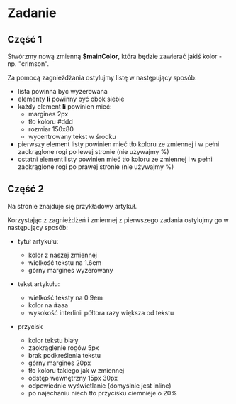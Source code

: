 # Zadanie

## Część 1
Stwórzmy nową zmienną **$mainColor**, która będzie zawierać jakiś kolor - np. "crimson".

Za pomocą zagnieżdżania ostylujmy listę w następujący sposób:

- lista powinna być wyzerowana
- elementy **li** powinny być obok siebie
- każdy element **li** powinien mieć:
  * margines 2px
  * tło koloru #ddd
  * rozmiar 150x80
  * wycentrowany tekst w środku
- pierwszy element listy powinien mieć tło koloru ze zmiennej i w pełni zaokrąglone rogi po lewej stronie (nie używajmy %)
- ostatni element listy powinien mieć tło koloru ze zmiennej i w pełni zaokrąglone rogi po prawej stronie (nie używajmy %)

## Część 2
Na stronie znajduje się przykładowy artykuł.

Korzystając z zagnieżdżeń i zmiennej z pierwszego zadania ostylujmy go w następujący sposób:

- tytuł artykułu:
  * kolor z naszej zmiennej
  * wielkość tekstu na 1.6em
  * górny margines wyzerowany

- tekst artykułu:
  * wielkość teksty na 0.9em
  * kolor na #aaa
  * wysokość interlinii półtora razy większa od tekstu

- przycisk
  * kolor tekstu biały
  * zaokrąglenie rogów 5px
  * brak podkreślenia tekstu
  * górny margines 20px
  * tło koloru takiego jak w zmiennej
  * odstęp wewnętrzny 15px 30px
  * odpowiednie wyświetlanie (domyślnie jest inline)
  * po najechaniu niech tło przycisku ciemnieje o 20%